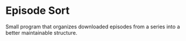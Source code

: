# Episode Sort

Small program that organizes downloaded episodes from a series into a 
better maintainable structure.